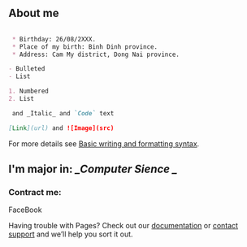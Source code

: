 
## About me

```markdown

 * Birthday: 26/08/2XXX.
 * Place of my birth: Binh Dinh province.
 * Address: Cam My district, Dong Nai province.

- Bulleted
- List

1. Numbered
2. List

 and _Italic_ and `Code` text

[Link](url) and ![Image](src)
```

For more details see [Basic writing and formatting syntax](https://docs.github.com/en/github/writing-on-github/getting-started-with-writing-and-formatting-on-github/basic-writing-and-formatting-syntax).

## I'm major in:   *_Computer Sience _*

### Contract me:
  FaceBook [](https://www.facebook.com/jubao26z/)

Having trouble with Pages? Check out our [documentation](https://docs.github.com/categories/github-pages-basics/) or [contact support](https://support.github.com/contact) and we’ll help you sort it out.
